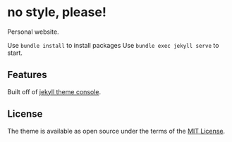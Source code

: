 # no style, please!

Personal website.

Use `bundle install` to install packages
Use `bundle exec jekyll serve` to start.
## Features

Built off of <a href="https://github.com/b2a3e8/jekyll-theme-console">jekyll theme console</a>.

## License

The theme is available as open source under the terms of the [MIT License](https://opensource.org/licenses/MIT).
